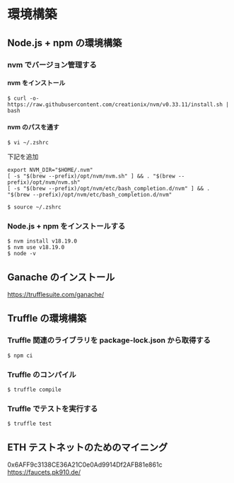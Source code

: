 # 環境構築

## Node.js + npm の環境構築

### nvm でバージョン管理する

#### nvm をインストール

```
$ curl -o- https://raw.githubusercontent.com/creationix/nvm/v0.33.11/install.sh | bash
```

#### nvm のパスを通す

```
$ vi ~/.zshrc
```

下記を追加

```
export NVM_DIR="$HOME/.nvm"
[ -s "$(brew --prefix)/opt/nvm/nvm.sh" ] && . "$(brew --prefix)/opt/nvm/nvm.sh"
[ -s "$(brew --prefix)/opt/nvm/etc/bash_completion.d/nvm" ] && . "$(brew --prefix)/opt/nvm/etc/bash_completion.d/nvm"
```

```
$ source ~/.zshrc
```

### Node.js + npm をインストールする

```
$ nvm install v18.19.0
$ nvm use v18.19.0
$ node -v
```

## Ganache のインストール

https://trufflesuite.com/ganache/

## Truffle の環境構築

### Truffle 関連のライブラリを package-lock.json から取得する

```
$ npm ci
```

### Truffle のコンパイル

```
$ truffle compile
```

### Truffle でテストを実行する

```
$ truffle test
```

## ETH テストネットのためのマイニング

0x6AFF9c3138CE36A21C0e0Ad9914Df2AFB81e861c
https://faucets.pk910.de/
